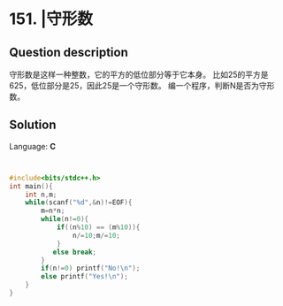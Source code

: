 # 151. |守形数

## Question description


守形数是这样一种整数，它的平方的低位部分等于它本身。
比如25的平方是625，低位部分是25，因此25是一个守形数。
编一个程序，判断N是否为守形数。


## Solution

Language: **C**

```C


#include<bits/stdc++.h>
int main(){
    int n,m;
    while(scanf("%d",&n)!=EOF){
        m=n*n;
        while(n!=0){
            if((n%10) == (m%10)){
                n/=10;m/=10;
            }
           else break;
        }
        if(n!=0) printf("No!\n");
        else printf("Yes!\n");
    }
}
```


